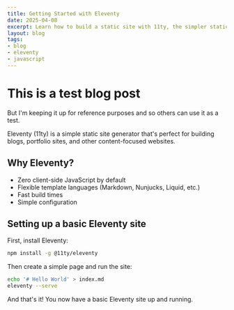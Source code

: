 ```yaml
---
title: Getting Started with Eleventy
date: 2025-04-08
excerpt: Learn how to build a static site with 11ty, the simpler static site generator.
layout: blog
tags:
- blog
- eleventy
- javascript
---
```

# This is a test blog post

But I'm keeping it up for reference purposes and so others can use it as a test. 

Eleventy (11ty) is a simple static site generator that's perfect for building blogs, portfolio sites, and other content-focused websites.

## Why Eleventy?

- Zero client-side JavaScript by default
- Flexible template languages (Markdown, Nunjucks, Liquid, etc.)
- Fast build times
- Simple configuration

## Setting up a basic Eleventy site

First, install Eleventy:

```bash
npm install -g @11ty/eleventy
```

Then create a simple page and run the site:

```bash
echo '# Hello World' > index.md
eleventy --serve
```

And that's it! You now have a basic Eleventy site up and running.